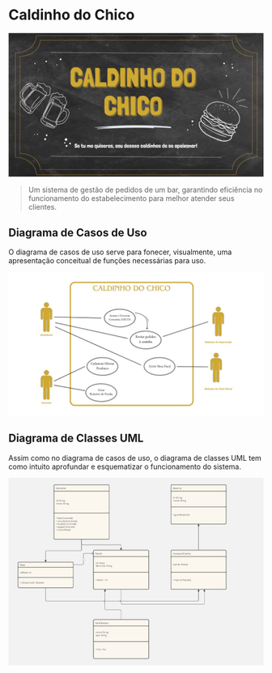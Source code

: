 # Caldinho do Chico
<img src="images\se tu me quiseres.jpeg" alt="Exemplo imagem">

> Um sistema de gestão de pedidos de um bar, garantindo eficiência no funcionamento do estabelecimento para melhor atender seus clientes.

## Diagrama de Casos de Uso

O diagrama de casos de uso serve para fonecer, visualmente, uma apresentação conceitual de funções necessárias para uso.

<img src="images\Diagrama de casos de uso.jpeg" alt="Exemplo imagem">

## Diagrama de Classes UML

Assim como no diagrama de casos de uso, o diagrama de classes UML tem como intuito aprofundar e esquematizar o funcionamento do sistema.

<img src="images\Diagrama UML (1).jpg" alt="Exemplo imagem">
